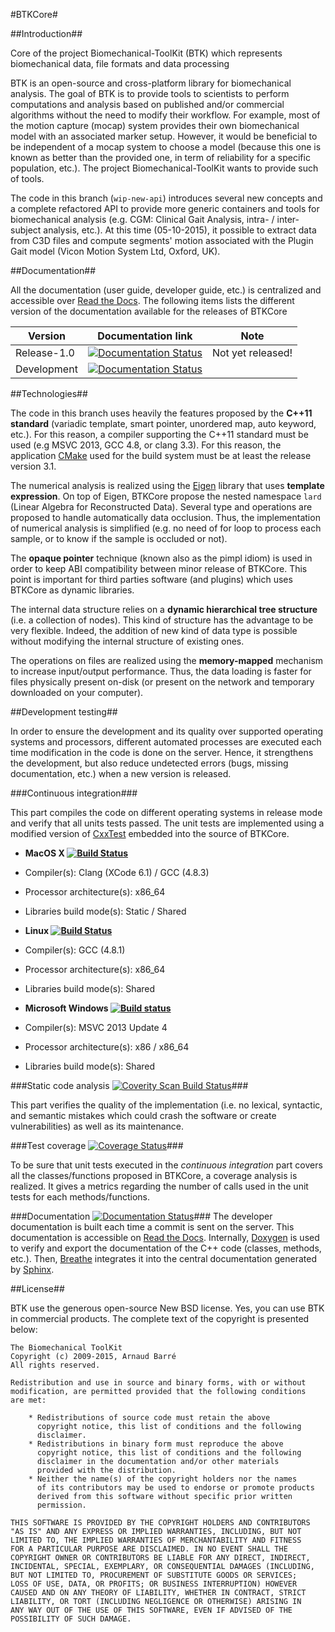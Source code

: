 #BTKCore#

##Introduction##

Core of the project Biomechanical-ToolKit (BTK) which represents biomechanical data, file formats and data processing

BTK is an open-source and cross-platform library for biomechanical analysis. The goal of BTK is to provide tools to scientists to perform computations and analysis based on published and/or commercial algorithms without the need to modify their workflow. For example, most of the motion capture (mocap) system provides their own biomechanical model with an associated marker setup. However, it would be beneficial to be independent of a mocap system to choose a model (because this one is known as better than the provided one, in term of reliability for a specific population, etc.). The project Biomechanical-ToolKit wants to provide such of tools.

The code in this branch (`wip-new-api`) introduces several new concepts and a complete refactored API to provide more generic containers and tools for biomechanical analysis (e.g. CGM: Clinical Gait Analysis, intra- / inter- subject analysis, etc.). At this time (05-10-2015), it possible to extract data from C3D files and compute segments' motion associated with the Plugin Gait model (Vicon Motion System Ltd, Oxford, UK).

##Documentation##

All the documentation (user guide, developer guide, etc.) is centralized and accessible over [Read the Docs](https://readthedocs.org/projects/btkdocumentation/). The following items lists the different version of the documentation available for the releases of BTKCore

 Version     | Documentation link | Note
 --- | --- | ---
 Release-1.0 | [![Documentation Status](https://readthedocs.org/projects/btkdocumentation/badge/?version=release-1.0)](https://readthedocs.org/projects/btkdocumentation/?badge=latest) | Not yet released!
 Development | [![Documentation Status](https://readthedocs.org/projects/btkdocumentation/badge/?version=latest)](https://readthedocs.org/projects/btkdocumentation/?badge=latest)

##Technologies##

The code in this branch uses heavily the features proposed by the **C++11 standard** (variadic template, smart pointer, unordered map, auto keyword, etc.). For this reason, a compiler supporting the C++11 standard must be used (e.g MSVC 2013, GCC 4.8, or clang 3.3). For this reason, the application [CMake](http://www.cmake.org) used for the build system must be at least the release version 3.1.

The numerical analysis is realized using the [Eigen](http://eigen.tuxfamily.org) library that uses **template expression**. On top of Eigen, BTKCore propose the nested namespace `lard` (Linear Algebra for Reconstructed Data). Several type and operations are proposed to handle automatically data occlusion. Thus, the implementation of numerical analysis is simplified (e.g. no need of for loop to process each sample, or to know if the sample is occluded or not).

The **opaque pointer** technique (known also as the pimpl idiom) is used in order to keep ABI compatibility between minor release of BTKCore. This point is important for third parties software (and plugins) which uses BTKCore as dynamic libraries.

The internal data structure relies on a **dynamic hierarchical tree structure** (i.e. a collection of nodes). This kind of structure has the advantage to be very flexible. Indeed, the addition of new kind of data type is possible without modifying the internal structure of existing ones.

The operations on files are realized using the **memory-mapped** mechanism to increase input/output performance. Thus, the data loading is faster for files physically present on-disk (or present on the network and temporary downloaded on your computer).

##Development testing##

In order to ensure the development and its quality over supported operating systems and processors, different automated processes are executed each time modification in the code is done on the server. Hence, it strengthens the development, but also reduce undetected errors (bugs, missing documentation, etc.) when a new version is released.

###Continuous integration###

This part compiles the code on different operating systems in release mode and verify that all units tests passed. The unit tests are implemented using a modified version of [CxxTest](http://cxxtest.com) embedded into the source of BTKCore.

 - **MacOS X [![Build Status](https://travis-ci.org/Biomechanical-ToolKit/BTKCore.svg?branch=wip-new-api)](https://travis-ci.org/Biomechanical-ToolKit/BTKCore)**
  - Compiler(s): Clang (XCode 6.1) / GCC (4.8.3)
  - Processor architecture(s): x86_64
  - Libraries build mode(s): Static / Shared

 - **Linux [![Build Status](https://drone.io/github.com/Biomechanical-ToolKit/BTKCore/status.png)](https://drone.io/github.com/Biomechanical-ToolKit/BTKCore/latest)**
  - Compiler(s): GCC (4.8.1)
  - Processor architecture(s): x86_64
  - Libraries build mode(s): Shared

 - **Microsoft Windows [![Build status](https://ci.appveyor.com/api/projects/status/lu8x5pri28fcje3c?svg=true)](https://ci.appveyor.com/project/Alzathar/btkcore)**
  - Compiler(s): MSVC 2013 Update 4
  - Processor architecture(s): x86 / x86_64
  - Libraries build mode(s): Shared

###Static code analysis <a href="https://scan.coverity.com/projects/5271"><img alt="Coverity Scan Build Status" src="https://scan.coverity.com/projects/5271/badge.svg"/></a>###

This part verifies the quality of the implementation (i.e. no lexical, syntactic, and semantic mistakes which could crash the software or create vulnerabilities) as well as its maintenance.

###Test coverage [![Coverage Status](https://coveralls.io/repos/Biomechanical-ToolKit/BTKCore/badge.svg?branch=wip-new-api)](https://coveralls.io/r/Biomechanical-ToolKit/BTKCore?branch=wip-new-api)###

To be sure that unit tests executed in the *continuous integration* part covers all the classes/functions proposed in BTKCore, a coverage analysis is realized. It gives a metrics regarding the number of calls used in the unit tests for each methods/functions.

###Documentation [![Documentation Status](https://readthedocs.org/projects/btkdocumentation/badge/?version=latest)](https://readthedocs.org/projects/btkdocumentation/?badge=latest)###
The developer documentation is built each time a commit is sent on the server. This documentation is accessible on [Read the Docs](http://btkdocumentation.readthedocs.org/en/latest/). Internally, [Doxygen](http://www.doxygen.org) is used to verify and export the documentation of the C++ code (classes, methods, etc.). Then,  [Breathe](https://github.com/michaeljones/breathe) integrates it into the central documentation generated by [Sphinx](http://sphinx-doc.org).

##License##

BTK use the generous open-source New BSD license. Yes, you can use BTK in commercial products. The complete text of the copyright is presented below:

```
The Biomechanical ToolKit
Copyright (c) 2009-2015, Arnaud Barré
All rights reserved.

Redistribution and use in source and binary forms, with or without
modification, are permitted provided that the following conditions
are met:

    * Redistributions of source code must retain the above
      copyright notice, this list of conditions and the following
      disclaimer.
    * Redistributions in binary form must reproduce the above
      copyright notice, this list of conditions and the following
      disclaimer in the documentation and/or other materials
      provided with the distribution.
    * Neither the name(s) of the copyright holders nor the names
      of its contributors may be used to endorse or promote products
      derived from this software without specific prior written
      permission.

THIS SOFTWARE IS PROVIDED BY THE COPYRIGHT HOLDERS AND CONTRIBUTORS
"AS IS" AND ANY EXPRESS OR IMPLIED WARRANTIES, INCLUDING, BUT NOT
LIMITED TO, THE IMPLIED WARRANTIES OF MERCHANTABILITY AND FITNESS
FOR A PARTICULAR PURPOSE ARE DISCLAIMED. IN NO EVENT SHALL THE
COPYRIGHT OWNER OR CONTRIBUTORS BE LIABLE FOR ANY DIRECT, INDIRECT,
INCIDENTAL, SPECIAL, EXEMPLARY, OR CONSEQUENTIAL DAMAGES (INCLUDING,
BUT NOT LIMITED TO, PROCUREMENT OF SUBSTITUTE GOODS OR SERVICES;
LOSS OF USE, DATA, OR PROFITS; OR BUSINESS INTERRUPTION) HOWEVER
CAUSED AND ON ANY THEORY OF LIABILITY, WHETHER IN CONTRACT, STRICT
LIABILITY, OR TORT (INCLUDING NEGLIGENCE OR OTHERWISE) ARISING IN
ANY WAY OUT OF THE USE OF THIS SOFTWARE, EVEN IF ADVISED OF THE
POSSIBILITY OF SUCH DAMAGE.
```
